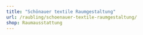 ```yaml
---
title: "Schönauer textile Raumgestaltung"
url: /raubling/schoenauer-textile-raumgestaltung/
shop: Raumausstattung
---
```

